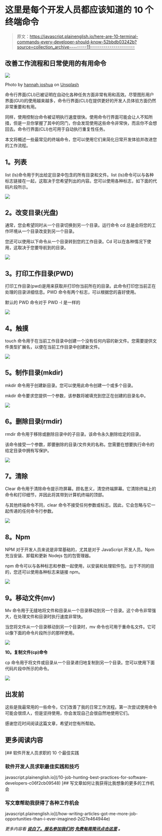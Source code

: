 # 这里是每个开发人员都应该知道的 10 个终端命令

> 原文：<https://javascript.plainenglish.io/here-are-10-terminal-commands-every-developer-should-know-52bbdb03242b?source=collection_archive---------11----------------------->

## 改善工作流程和日常使用的有用命令

![](img/b3f12537828f20b5c4df817ec4a55e71.png)

Photo by [hannah joshua](https://unsplash.com/@hannahjoshua?utm_source=medium&utm_medium=referral) on [Unsplash](https://unsplash.com?utm_source=medium&utm_medium=referral)

命令行界面(CLI)已被证明在自动化各种任务方面非常有用和高效。尽管图形用户界面(GUI)的使用越来越多，命令行界面(CLI)在提供更好的开发人员体验方面仍然非常重要和有用。

同样，使用控制台命令被证明执行速度很快。使用命令行界面可能会让人不知所措，但是一旦你掌握了其中的窍门，你会发现使用这些命令非常快，而且你不会想回去。命令行界面(CLI)也可用于自动执行重复性任务。

本文将概述一些最常见的终端命令，您可以使用它们来简化日常开发体验并改进您的工作流程。

## **1。列表**

list (ls)命令用于列出给定目录中包含的所有目录和文件。list (ls)命令可以与各种标志链接在一起，这取决于您希望列出的内容。您可以使用各种标志，如下面的代码片段所示。

![](img/5d1ac67a68b9293c2d48f7018a5eeb8a.png)

## **2。改变目录(光盘)**

通常，您会希望同时从一个目录切换到另一个目录。运行命令 cd 总是会将您的工作环境从一个目录改变到另一个目录。

您还可以使用以下命令从一个目录转到您的工作目录。Cd 可以在各种情况下使用，这取决于您要导航到的目录。

![](img/c955ee3b402c5316d76f09b6a5fccf89.png)

## **3。打印工作目录(PWD)**

打印工作目录(pwd)是用来获取并打印你当前所在的目录。此命令打印您当前正在处理的目录详细信息。PWD 命令有两个标志，可以根据您的喜好使用。

默认的 PWD 命令对于 PWD -l 是一样的

![](img/e506b94106e24581c30ce1daae3549b7.png)

## **4。触摸**

touch 命令用于在当前工作目录中创建一个没有任何内容的新文件。您需要提供文件类型扩展名，以便在当前工作目录中创建新文件。

![](img/624f7fe7cd8f36a8393d80c2637fa1bc.png)

## **5。制作目录(mkdir)**

mkdir 命令用于创建新目录。您可以使用此命令创建一个或多个目录。

mkdir 命令要求您提供一个参数，该参数将被填充到您正在创建的目录名中。

![](img/3b58ef93bdf63c6fece0e01ec17f68bc.png)

## **6。删除目录(rmdir)**

rmdir 命令用于移除或删除目录中的子目录。该命令永久删除给定的目录。

该命令接受一个参数，即要删除的目录/文件夹的名称。您需要在想要执行命令的给定目录中拥有写保护。

![](img/c47d89ba8935ea0361d7581a69ce148a.png)

## **7。清除**

Clear 命令用于清除命令提示符屏幕。顾名思义，清空终端屏幕。它清除终端上的命令和打印细节，并因此将其带到计算机终端的顶部。

与其他终端命令不同，clear 命令不接受任何参数或标志。因此，它会忽略与它一起传递的任何命令行参数。

![](img/0fe895ff0bcf1b02e40199c2a23a56d3.png)

## **8。Npm**

NPM 对于开发人员来说是非常基础的，尤其是对于 JavaScript 开发人员。Npm 充当安装、卸载和更新 Nodejs 包的包管理器。

npm 命令可以与各种标志和参数一起使用，以安装和处理软件包。出于不同的目的，您还可以使用各种标志来链接 npm。

![](img/fbdd41e1229122330ebad6587085a372.png)

## **9。移动文件(mv)**

Mv 命令用于无缝地将文件和目录从一个目录移动到另一个目录。这个命令非常强大，在处理文件和目录时执行速度非常快。

当您将文件从一个目录移动到另一个目录时，mv 命令也可用于重命名文件。它可以像下面的命令片段所示的那样使用。

![](img/5f69d9f0b90d6f4f43c24521602f5bc0.png)

**10。复制文件(cp)命令**

cp 命令用于将文件或目录从一个目录递归地复制到另一个目录。您可以使用下面代码片段中所示的命令。

![](img/235555d2f63b7acb66805bc6892c702b.png)

## **出发前**

这些是我最常用的一些命令，它们改善了我的日常工作流程。第一次尝试使用命令可能会很烦人，但是坚持使用，你会发现自己会很自然地使用它们。

感谢您花时间阅读这篇文章，希望对您有所帮助。

## **更多阅读内容**

[](/10-job-hunting-best-practices-for-software-developers-c06f2cb09548) [## 软件开发人员求职的 10 个最佳实践

### 软件开发人员求职最佳实践和技巧

javascript.plainenglish.io](/10-job-hunting-best-practices-for-software-developers-c06f2cb09548) [](/how-writing-articles-got-me-more-job-opportunities-than-i-ever-imagined-2d27e464944e) [## 写文章如何让我获得比我想象的更多的工作机会

### 写文章帮助我获得了各种工作机会

javascript.plainenglish.io](/how-writing-articles-got-me-more-job-opportunities-than-i-ever-imagined-2d27e464944e) 

*更多内容看* [***说白了。报名参加我们的***](http://plainenglish.io/) **[***免费每周简讯点击这里***](http://newsletter.plainenglish.io/) ***。*****
